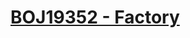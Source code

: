 # [BOJ19352 - Factory](https://www.acmicpc.net/problem/19352)
<!--tags: geom, heuristics, math, ternary search-->
